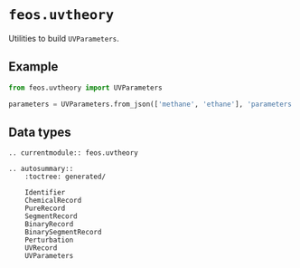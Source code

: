 # `feos.uvtheory`

Utilities to build `UVParameters`.

## Example

```python
from feos.uvtheory import UVParameters

parameters = UVParameters.from_json(['methane', 'ethane'], 'parameters.json')
```

## Data types

```{eval-rst}
.. currentmodule:: feos.uvtheory

.. autosummary::
    :toctree: generated/

    Identifier
    ChemicalRecord
    PureRecord
    SegmentRecord
    BinaryRecord
    BinarySegmentRecord
    Perturbation
    UVRecord
    UVParameters
```